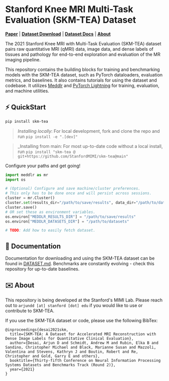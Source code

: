 # Stanford Knee MRI Multi-Task Evaluation (SKM-TEA) Dataset
[**Paper**](https://openreview.net/forum?id=YDMFgD_qJuA)
| [**Dataset Download**](https://stanfordaimi.azurewebsites.net/datasets/4aaeafb9-c6e6-4e3c-9188-3aaaf0e0a9e7)
| [**Dataset Docs**](./DATASET.md)
| [**About**](#about)

The 2021 Stanford Knee MRI with Multi-Task Evaluation (SKM-TEA) dataset pairs raw quantitative MRI (qMRI) data, image data, and dense labels of tissues and pathology for end-to-end exploration and evaluation of the MR imaging pipeline.

This repository contains the building blocks for training and benchmarking models with the SKM-TEA dataset, such as PyTorch dataloaders, evaluation metrics, and baselines. It also contains tutorials for using the dataset and codebase. It utilizes [Meddlr](https://github.com/ad12/meddlr) and [PyTorch Lightning](https://github.com/PyTorchLightning/pytorch-lightning) for training, evaluation, and machine utilities.

## ⚡ QuickStart
```bash
pip install skm-tea
```
> _Installing locally_: For local development, fork and clone the repo and run `pip install -e ".[dev]"`

> _Installing from main: For most up-to-date code without a local install, run `pip install "skm-tea @ git+https://github.com/StanfordMIMI/skm-tea@main"`

Configure your paths and get going!
```python
import meddlr as mr
import os

# (Optional) Configure and save machine/cluster preferences.
# This only has to be done once and will persist across sessions.
cluster = mr.Cluster()
cluster.set(results_dir="/path/to/save/results", data_dir="/path/to/datasets")
cluster.save()
# OR set these as environment variables.
os.environ["MEDDLR_RESULTS_DIR"] = "/path/to/save/results"
os.environ["MEDDLR_DATASETS_DIR"] = "/path/to/datasets"

# TODO: Add how to easily fetch dataset.
```


## 📝 Documentation
Documentation for downloading and using the SKM-TEA dataset can be found in [DATASET.md](./DATASET.md). Benchmarks are constantly evolving - check this repository for up-to-date baselines.

## ✉️ About
<a name="about"></a> 
This repository is being developed at the Stanford's MIMI Lab. Please reach out to `arjundd [at] stanford [dot] edu` if you would like to use or contribute to SKM-TEA. 

If you use the SKM-TEA dataset or code, please use the following BibTex:

```
@inproceedings{desai2021skm,
  title={SKM-TEA: A Dataset for Accelerated MRI Reconstruction with Dense Image Labels for Quantitative Clinical Evaluation},
  author={Desai, Arjun D and Schmidt, Andrew M and Rubin, Elka B and Sandino, Christopher Michael and Black, Marianne Susan and Mazzoli, Valentina and Stevens, Kathryn J and Boutin, Robert and Re, Christopher and Gold, Garry E and others},
  booktitle={Thirty-fifth Conference on Neural Information Processing Systems Datasets and Benchmarks Track (Round 2)},
  year={2021}
}
```
